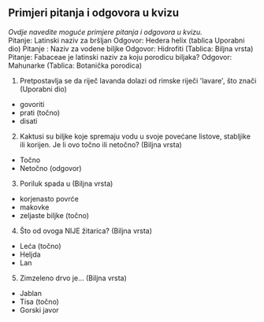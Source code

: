 ## Primjeri pitanja i odgovora u kvizu
_Ovdje navedite moguće primjere pitanja i odgovora u kvizu._  
Pitanje: Latinski naziv za bršljan Odgovor: Hedera helix (tablica Uporabni dio)
Pitanje : Naziv za vodene biljke Odgovor: Hidrofiti (Tablica: Biljna vrsta)
Pitanje: Fabaceae je latinski naziv za koju porodicu biljaka? Odgovor: Mahunarke (Tablica: Botanička porodica)
1. Pretpostavlja se da riječ lavanda dolazi od rimske riječi 'lavare', što znači (Uporabni dio)
- govoriti
- prati (točno)
- disati
2. Kaktusi su biljke koje spremaju vodu u svoje povećane listove, stabljike ili korijen. Je li ovo točno ili netočno? (Biljna vrsta)
- Točno
- Netočno (odgovor)
3. Poriluk spada u (Biljna vrsta)
- korjenasto povrće
- makovke
- zeljaste biljke (točno)
4. Što od ovoga NIJE žitarica? (Biljna vrsta)
- Leća (točno)
- Heljda
- Lan
5. Zimzeleno drvo je... (Biljna vrsta)
- Jablan
- Tisa (točno)
- Gorski javor